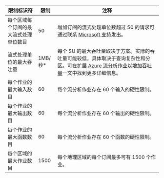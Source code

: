 <properties 
   pageTitle="流分析限制表"
   description="描述流分析组件和连接的系统限制和建议大小。"
   services="stream-analytics"
   documentationCenter="NA"
   authors="jeffstokes72"
   manager="paulettm"
   editor="cgronlun" />
<tags 
   ms.service="stream-analytics"
   ms.date="07/25/2016"
   wacn.date="" />  


| 限制标识符 | 限制 | 注释 |
|----------------- | ------------|--------- |
| 每个区域每个订阅的最大流式处理单位数目 | 50 | 增加订阅的流式处理单位数超过 50 的请求可通过联系 [Microsoft 支持](https://support.microsoft.com/zh-cn)发出。 |
| 流式处理单位的最大吞吐量 | 1MB/秒* | 每个 SU 的最大吞吐量取决于方案。实际的吞吐量可能较低，具体取决于查询复杂性和分区。可在[扩展 Azure 流分析作业以增加吞吐量](../articles/stream-analytics/stream-analytics-scale-jobs.md)一文中找到更多详细信息。 |
| 每个作业的最大输入数目 | 60 | 每个流分析作业存在 60 个输入的硬性限制。 |
| 每个作业的最大输出数目 | 60 | 每个流分析作业存在 60 个输出的硬性限制。 |
| 每个作业的最大函数数目 | 60 | 每个流分析作业存在 60 个函数的硬性限制。 |
| 每个区域的最大作业数目 | 1500 | 每个地理区域的每个订阅最多可有 1500 个作业。 |

<!---HONumber=Mooncake_0905_2016-->
